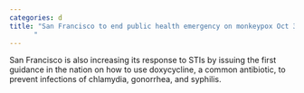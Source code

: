 ```yaml
---
categories: d
title: "San Francisco to end public health emergency on monkeypox Oct 31
      "
---
```

San Francisco is also increasing its response to STIs by issuing the first guidance in the nation on how to use doxycycline, a common antibiotic, to prevent infections of chlamydia, gonorrhea, and syphilis.
      